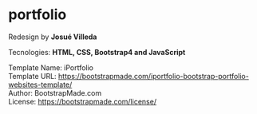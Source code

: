 # portfolio
<p>Redesign by <b>Josué Villeda</b></p>
<p>Tecnologies: <b>HTML, CSS, Bootstrap4 and JavaScript</b></p>

Template Name: iPortfolio 
<br>
Template URL: https://bootstrapmade.com/iportfolio-bootstrap-portfolio-websites-template/
<br>
Author: BootstrapMade.com
<br>
License: https://bootstrapmade.com/license/
